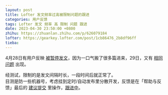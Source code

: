 ```yaml
---
layout: post
title: Lofter 发文频率过高被限制问题的跟进
categories: 用户反馈
tags: Lofter 发文 频率 高 限制 问题 跟进
date: 2023-04-30 23:50:00 +0800
zhihu: https://zhuanlan.zhihu.com/p/626079184
lofter: https://gearkey.lofter.com/post/1cb86476_2b8df96ff
tieba: 
---
```


4月28日有用户反映 [被暂停发文](https://tieba.baidu.com/p/8385334723)，因为一口气搬了很多篇进来，29日，又有 [相同问题](https://tieba.baidu.com/p/8387986206) 出现。

经测试，限制的是发文间隔时长，一段时间后就正常了。  
目测是防一些机器号，考虑挂到定时/自动发布里分散开发，反馈是在「帮助与反馈」最后的 [建议提交](https://www.lofter.com/front/customer-service#/feedback/127) 里操作，[跟进中](https://tieba.baidu.com/f?kw=lofter)。